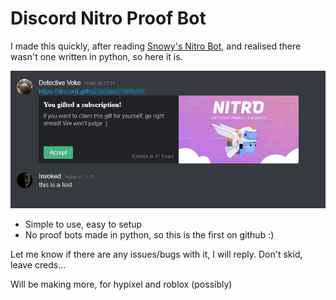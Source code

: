 # Discord Nitro Proof Bot

I made this quickly, after reading [Snowy's Nitro Bot](https://github.com/Snowwy1337/Discord-Nitro-Proof-Bot), and realised there wasn't one written in python, so here it is.

![Nitro Example](editing/capture.png)

- Simple to use, easy to setup
- No proof bots made in python, so this is the first on github :)

Let me know if there are any issues/bugs with it, I will reply.
Don't skid, leave creds...

Will be making more, for hypixel and roblox (possibly)
